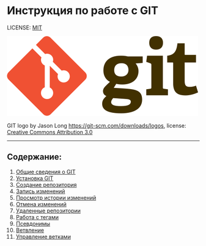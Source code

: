 # Инструкция по работе с GIT

LICENSE: [MIT](license.md)

![git-logo](./pict/git-logo.png)

GIT logo by Jason Long https://git-scm.com/downloads/logos, 
license: [Creative Commons Attribution 3.0](https://creativecommons.org/licenses/by/3.0)

---

## Содержание:

1. [Общие сведения о GIT](common.md)
2. [Установка GIT](/install.md)
3. [Создание репозитория](create_repository.md)
4. [Запись изменений](writing_changes.md)
5. [Просмотр истории изменений](view_history.md)
6. [Отмена изменений](cancel_operation.md)
7. [Удаленные репозитории](remote_repositiry.md)
8. [Работа с тегами](tags.md)
9. [Псевдонимы](aliases.md)
10. [Ветвление](branching.md)
11. [Управление ветками](branch_management.md)